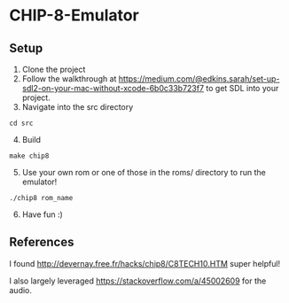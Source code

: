 # CHIP-8-Emulator

## Setup
1. Clone the project
2. Follow the walkthrough at https://medium.com/@edkins.sarah/set-up-sdl2-on-your-mac-without-xcode-6b0c33b723f7 to get SDL into your project. 
3. Navigate into the src directory
```
cd src
```
4. Build
```
make chip8
```
5. Use your own rom or one of those in the roms/ directory to run the emulator!
```
./chip8 rom_name
```
6. Have fun :)

## References
I found http://devernay.free.fr/hacks/chip8/C8TECH10.HTM super helpful!

I also largely leveraged https://stackoverflow.com/a/45002609 for the audio.
